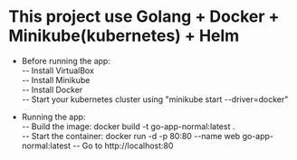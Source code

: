 # This project use Golang + Docker + Minikube(kubernetes) + Helm
  
- Before running the app:  
 -- Install VirtualBox  
 -- Install Minikube  
 -- Install Docker  
 -- Start your kubernetes cluster using "minikube start --driver=docker"  

 
  
- Running the app:  
 -- Build the image: docker build -t go-app-normal:latest .  
 -- Start the container: docker run -d -p 80:80 --name web go-app-normal:latest
 -- Go to http://localhost:80